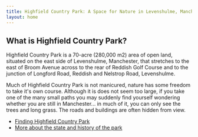 ```yaml
---
title: Highfield Country Park: A Space for Nature in Levenshulme, Manchester
layout: home
---
```


<h2>What is Highfield Country Park?</h2>
<p>
  Highfield Country Park is a 70-acre (280,000 m2) area of open land, situated on the east side of Levenshulme, Manchester, that stretches to the east of Broom Avenue across to the rear of Reddish Golf Course and to the junction of Longford Road, Reddish and Nelstrop Road, Levenshulme.
</p>
<p>
  Much of Highfield Country Park is not manicured, nature has some freedom to take it's own course. Although it is does not seem too large, if you take one of the many small paths you may suddenly find yourself wondering whether you are still in Manchester... in much of it, you can only see the trees and long grass. The roads and buildings are often hidden from view.
<div class="eyebrow">
  <ul>
    <li><a href="map.html"> Finding Highfield Country Park</a></li>
    <li><a href="about.html"> More about the state and history of the park</a></li>
  </ul>
</div>

